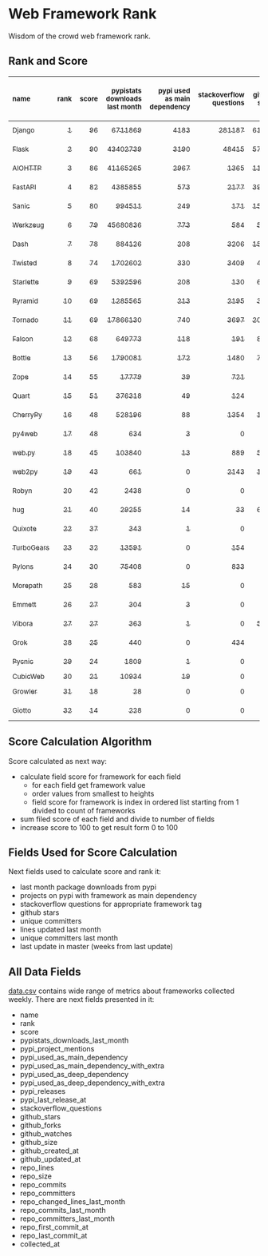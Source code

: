 # Web Framework Rank
Wisdom of the crowd web framework rank.

## Rank and Score
<sub>name</sub> | <sub>rank</sub> | <sub>score</sub> | <sub>pypistats downloads last month</sub> | <sub>pypi used as main dependency</sub> | <sub>stackoverflow questions</sub> | <sub>github stars</sub> | <sub>repo unique committers</sub> | <sub>repo changed lines last month</sub> | <sub>repo unique committers last month</sub> | <sub>repo last commit</sub>
:--- | ---: | ---: | ---: | ---: | ---: | ---: | ---: | ---: | ---: | ---:
[<sub>Django</sub>](https://github.com/django/django "first commit: 2005-07-13") | [<sub>1</sub>](# "  +0 last week") | [<sub>96</sub>](# "  +0 last week") | [<sub>6711869</sub>](# "  #5 in pypistats downloads last month -1.37% last week") | [<sub>4183</sub>](# "  #1 in pypi used as main dependency +0.38% last week") | [<sub>281187</sub>](# "  #1 in stackoverflow questions +0.17% last week") | [<sub>61421</sub>](# "  #1 in github stars +0.23% last week") | [<sub>2621</sub>](# "  #1 in repo unique committers +0.15% last week") | [<sub>22029</sub>](# "  #2 in repo changed lines last month +5.42% last week") | [<sub>35</sub>](# "  #1 in repo unique committers last month -2.78% last week") | [<sub>2021-12-24</sub>](# "  #3 in repo last commit 1 week ago")
[<sub>Flask</sub>](https://github.com/pallets/flask "first commit: 2010-04-06; uses: Werkzeug") | [<sub>2</sub>](# "▲ +6 last week") | [<sub>90</sub>](# "▲ +15 last week") | [<sub>43402739</sub>](# "  #2 in pypistats downloads last month -1.77% last week") | [<sub>3190</sub>](# "  #2 in pypi used as main dependency +0.31% last week") | [<sub>48415</sub>](# "  #2 in stackoverflow questions +0.21% last week") | [<sub>57465</sub>](# "  #2 in github stars +0.09% last week") | [<sub>767</sub>](# "  #2 in repo unique committers +0.26% last week") | [<sub>578</sub>](# "▲ #11 in repo changed lines last month +100% last week") | [<sub>6</sub>](# "▲ #4 in repo unique committers last month +100% last week") | [<sub>2021-12-23</sub>](# "▲ #3 in repo last commit 1 week ago")
[<sub>AIOHTTP</sub>](https://github.com/aio-libs/aiohttp "first commit: 2013-10-01") | [<sub>3</sub>](# "▼ -1 last week") | [<sub>86</sub>](# "▼ +0 last week") | [<sub>41165265</sub>](# "  #3 in pypistats downloads last month -1.34% last week") | [<sub>2967</sub>](# "  #3 in pypi used as main dependency +0.54% last week") | [<sub>1365</sub>](# "  #10 in stackoverflow questions +0.44% last week") | [<sub>11992</sub>](# "  #7 in github stars +0.17% last week") | [<sub>652</sub>](# "  #3 in repo unique committers +0.0% last week") | [<sub>1286</sub>](# "▼ #9 in repo changed lines last month -10.32% last week") | [<sub>10</sub>](# "  #2 in repo unique committers last month -16.67% last week") | [<sub>2021-12-23</sub>](# "  #3 in repo last commit 1 week ago")
[<sub>FastAPI</sub>](https://github.com/tiangolo/fastapi "first commit: 2018-12-05; uses: Starlette") | [<sub>4</sub>](# "▼ -1 last week") | [<sub>82</sub>](# "▼ -3 last week") | [<sub>4385855</sub>](# "  #7 in pypistats downloads last month +0.64% last week") | [<sub>573</sub>](# "  #6 in pypi used as main dependency +0.88% last week") | [<sub>2177</sub>](# "  #7 in stackoverflow questions +1.59% last week") | [<sub>39888</sub>](# "  #3 in github stars +0.66% last week") | [<sub>290</sub>](# "  #8 in repo unique committers +0.0% last week") | [<sub>3732</sub>](# "▼ #6 in repo changed lines last month +0.0% last week") | [<sub>10</sub>](# "▲ #2 in repo unique committers last month +0.0% last week") | [<sub>2021-12-12</sub>](# "▼ #13 in repo last commit 2 weeks ago")
[<sub>Sanic</sub>](https://github.com/sanic-org/sanic "first commit: 2016-05-26") | [<sub>5</sub>](# "▼ -1 last week") | [<sub>80</sub>](# "▼ +1 last week") | [<sub>994511</sub>](# "  #11 in pypistats downloads last month -5.17% last week") | [<sub>249</sub>](# "  #8 in pypi used as main dependency +0.0% last week") | [<sub>171</sub>](# "  #18 in stackoverflow questions +0.0% last week") | [<sub>15674</sub>](# "  #5 in github stars +0.09% last week") | [<sub>341</sub>](# "  #7 in repo unique committers +0.0% last week") | [<sub>4015</sub>](# "▲ #5 in repo changed lines last month +152.2% last week") | [<sub>6</sub>](# "▲ #4 in repo unique committers last month +20.0% last week") | [<sub>2021-12-25</sub>](# "  #1 in repo last commit 1 week ago")
[<sub>Werkzeug</sub>](https://github.com/pallets/werkzeug "first commit: 2007-05-04; used by: Flask and Quart") | [<sub>6</sub>](# "  +0 last week") | [<sub>79</sub>](# "  +3 last week") | [<sub>45680836</sub>](# "  #1 in pypistats downloads last month -1.35% last week") | [<sub>773</sub>](# "  #4 in pypi used as main dependency +0.26% last week") | [<sub>584</sub>](# "  #15 in stackoverflow questions +0.17% last week") | [<sub>5921</sub>](# "  #12 in github stars +0.19% last week") | [<sub>450</sub>](# "  #4 in repo unique committers +0.0% last week") | [<sub>894</sub>](# "▲ #10 in repo changed lines last month +228.68% last week") | [<sub>2</sub>](# "  #13 in repo unique committers last month +100.0% last week") | [<sub>2021-12-25</sub>](# "▲ #1 in repo last commit 1 week ago")
[<sub>Dash</sub>](https://github.com/plotly/dash "first commit: 2015-04-10") | [<sub>7</sub>](# "▼ -2 last week") | [<sub>78</sub>](# "▼ +0 last week") | [<sub>884126</sub>](# "  #12 in pypistats downloads last month +6.16% last week") | [<sub>208</sub>](# "▲ #10 in pypi used as main dependency +2.97% last week") | [<sub>3206</sub>](# "  #5 in stackoverflow questions +0.44% last week") | [<sub>15638</sub>](# "  #6 in github stars +0.28% last week") | [<sub>125</sub>](# "  #16 in repo unique committers +0.0% last week") | [<sub>422420</sub>](# "  #1 in repo changed lines last month +0.01% last week") | [<sub>5</sub>](# "  #6 in repo unique committers last month +0.0% last week") | [<sub>2021-12-24</sub>](# "  #3 in repo last commit 1 week ago")
[<sub>Twisted</sub>](https://github.com/twisted/twisted "first commit: 2001-07-09") | [<sub>8</sub>](# "▼ -1 last week") | [<sub>74</sub>](# "▼ -1 last week") | [<sub>1702602</sub>](# "  #9 in pypistats downloads last month -2.22% last week") | [<sub>330</sub>](# "  #7 in pypi used as main dependency +0.3% last week") | [<sub>3409</sub>](# "  #4 in stackoverflow questions -0.03% last week") | [<sub>4449</sub>](# "  #15 in github stars +0.16% last week") | [<sub>266</sub>](# "  #10 in repo unique committers +0.0% last week") | [<sub>10777</sub>](# "  #3 in repo changed lines last month +0.0% last week") | [<sub>3</sub>](# "▼ #10 in repo unique committers last month +0.0% last week") | [<sub>2021-12-05</sub>](# "▼ #16 in repo last commit 3 weeks ago")
[<sub>Starlette</sub>](https://github.com/encode/starlette "first commit: 2018-06-25; used by: FastAPI") | [<sub>9</sub>](# "▲ +2 last week") | [<sub>69</sub>](# "▲ -2 last week") | [<sub>5392596</sub>](# "  #6 in pypistats downloads last month -1.69% last week") | [<sub>208</sub>](# "  #10 in pypi used as main dependency +2.46% last week") | [<sub>130</sub>](# "  #20 in stackoverflow questions +0.78% last week") | [<sub>6358</sub>](# "  #11 in github stars +0.33% last week") | [<sub>185</sub>](# "  #13 in repo unique committers +0.0% last week") | [<sub>477</sub>](# "▼ #12 in repo changed lines last month -2.85% last week") | [<sub>5</sub>](# "▼ #6 in repo unique committers last month -16.67% last week") | [<sub>2021-12-22</sub>](# "  #3 in repo last commit 1 week ago")
[<sub>Pyramid</sub>](https://github.com/Pylons/pyramid "first commit: 2008-07-04; used by: CubicWeb") | [<sub>10</sub>](# "▼ -1 last week") | [<sub>69</sub>](# "▼ -4 last week") | [<sub>1285565</sub>](# "  #10 in pypistats downloads last month +1.09% last week") | [<sub>213</sub>](# "  #9 in pypi used as main dependency +0.0% last week") | [<sub>2195</sub>](# "  #6 in stackoverflow questions +0.05% last week") | [<sub>3620</sub>](# "  #16 in github stars +0.14% last week") | [<sub>354</sub>](# "  #6 in repo unique committers +0.0% last week") | [<sub>116</sub>](# "▼ #15 in repo changed lines last month +0.0% last week") | [<sub>3</sub>](# "▼ #10 in repo unique committers last month +0.0% last week") | [<sub>2021-12-17</sub>](# "▼ #13 in repo last commit 2 weeks ago")
[<sub>Tornado</sub>](https://github.com/tornadoweb/tornado "first commit: 2009-09-09") | [<sub>11</sub>](# "▲ +1 last week") | [<sub>69</sub>](# "▲ -1 last week") | [<sub>17866130</sub>](# "  #4 in pypistats downloads last month -1.38% last week") | [<sub>740</sub>](# "  #5 in pypi used as main dependency +0.41% last week") | [<sub>3697</sub>](# "  #3 in stackoverflow questions +0.03% last week") | [<sub>20332</sub>](# "  #4 in github stars +0.07% last week") | [<sub>428</sub>](# "  #5 in repo unique committers +0.0% last week") | [<sub>0</sub>](# "▼ #17 in repo changed lines last month +100% last week") | [<sub>0</sub>](# "▼ #17 in repo unique committers last month +100% last week") | [<sub>2021-11-03</sub>](# "▼ #18 in repo last commit 8 weeks ago")
[<sub>Falcon</sub>](https://github.com/falconry/falcon "first commit: 2012-12-06; used by: hug") | [<sub>12</sub>](# "▼ -2 last week") | [<sub>68</sub>](# "▼ -4 last week") | [<sub>649773</sub>](# "  #13 in pypistats downloads last month -1.6% last week") | [<sub>118</sub>](# "  #13 in pypi used as main dependency +0.0% last week") | [<sub>191</sub>](# "  #17 in stackoverflow questions +0.0% last week") | [<sub>8657</sub>](# "  #8 in github stars +0.05% last week") | [<sub>188</sub>](# "  #12 in repo unique committers +0.53% last week") | [<sub>282</sub>](# "▼ #13 in repo changed lines last month +1.08% last week") | [<sub>5</sub>](# "▼ #6 in repo unique committers last month -16.67% last week") | [<sub>2021-12-20</sub>](# "▼ #3 in repo last commit 1 week ago")
[<sub>Bottle</sub>](https://github.com/bottlepy/bottle "first commit: 2009-06-30") | [<sub>13</sub>](# "  +0 last week") | [<sub>56</sub>](# "  -1 last week") | [<sub>1790081</sub>](# "  #8 in pypistats downloads last month -10.07% last week") | [<sub>172</sub>](# "  #12 in pypi used as main dependency +0.0% last week") | [<sub>1480</sub>](# "  #9 in stackoverflow questions +0.0% last week") | [<sub>7462</sub>](# "  #9 in github stars +0.12% last week") | [<sub>221</sub>](# "  #11 in repo unique committers +0.0% last week") | [<sub>0</sub>](# "▼ #17 in repo changed lines last month +100% last week") | [<sub>0</sub>](# "▼ #17 in repo unique committers last month +100% last week") | [<sub>2021-07-07</sub>](# "  #22 in repo last commit 25 weeks ago")
[<sub>Zope</sub>](https://github.com/zopefoundation/Zope "first commit: 1996-06-17") | [<sub>14</sub>](# "▲ +1 last week") | [<sub>55</sub>](# "▲ +0 last week") | [<sub>17779</sub>](# "  #19 in pypistats downloads last month +1.61% last week") | [<sub>39</sub>](# "  #16 in pypi used as main dependency +0.0% last week") | [<sub>721</sub>](# "  #14 in stackoverflow questions +0.0% last week") | [<sub>277</sub>](# "  #25 in github stars +0.36% last week") | [<sub>171</sub>](# "  #14 in repo unique committers +0.0% last week") | [<sub>213</sub>](# "▼ #14 in repo changed lines last month -48.43% last week") | [<sub>2</sub>](# "▼ #13 in repo unique committers last month +0.0% last week") | [<sub>2021-12-21</sub>](# "▲ #3 in repo last commit 1 week ago")
[<sub>Quart</sub>](https://gitlab.com/pgjones/quart "first commit: 2017-05-14; uses: Werkzeug") | [<sub>15</sub>](# "▼ -1 last week") | [<sub>51</sub>](# "▼ -4 last week") | [<sub>376318</sub>](# "▼ #15 in pypistats downloads last month -28.91% last week") | [<sub>49</sub>](# "  #15 in pypi used as main dependency +0.0% last week") | [<sub>124</sub>](# "  #21 in stackoverflow questions +1.64% last week") | [<sub>973</sub>](# "  #19 in github stars +0.41% last week") | [<sub>66</sub>](# "  #19 in repo unique committers +0.0% last week") | [<sub>10</sub>](# "▼ #16 in repo changed lines last month -28.57% last week") | [<sub>1</sub>](# "▼ #15 in repo unique committers last month +0.0% last week") | [<sub>2021-12-14</sub>](# "▼ #13 in repo last commit 2 weeks ago")
[<sub>CherryPy</sub>](https://github.com/cherrypy/cherrypy "first commit: 2004-11-20") | [<sub>16</sub>](# "▲ +1 last week") | [<sub>48</sub>](# "▲ +0 last week") | [<sub>528196</sub>](# "▲ #14 in pypistats downloads last month +1.95% last week") | [<sub>88</sub>](# "  #14 in pypi used as main dependency +0.0% last week") | [<sub>1354</sub>](# "  #11 in stackoverflow questions +0.0% last week") | [<sub>1479</sub>](# "  #18 in github stars +0.14% last week") | [<sub>142</sub>](# "  #15 in repo unique committers +0.0% last week") | [<sub>0</sub>](# "▼ #17 in repo changed lines last month +100% last week") | [<sub>0</sub>](# "▼ #17 in repo unique committers last month +100% last week") | [<sub>2021-09-07</sub>](# "  #20 in repo last commit 16 weeks ago")
[<sub>py4web</sub>](https://github.com/web2py/py4web "first commit: 2019-03-25") | [<sub>17</sub>](# "▼ -1 last week") | [<sub>48</sub>](# "▼ -1 last week") | [<sub>634</sub>](# "▼ #25 in pypistats downloads last month -5.37% last week") | [<sub>3</sub>](# "  #21 in pypi used as main dependency +0.0% last week") | [<sub>0</sub>](# "  #23 in stackoverflow questions +100% last week") | [<sub>163</sub>](# "  #27 in github stars +0.0% last week") | [<sub>57</sub>](# "  #20 in repo unique committers +0.0% last week") | [<sub>9298</sub>](# "  #4 in repo changed lines last month -2.02% last week") | [<sub>4</sub>](# "▼ #9 in repo unique committers last month +0.0% last week") | [<sub>2021-12-23</sub>](# "  #3 in repo last commit 1 week ago")
[<sub>web.py</sub>](https://github.com/webpy/webpy "first commit: 1970-01-01") | [<sub>18</sub>](# "  +0 last week") | [<sub>45</sub>](# "  +0 last week") | [<sub>103840</sub>](# "  #16 in pypistats downloads last month +0.14% last week") | [<sub>13</sub>](# "  #20 in pypi used as main dependency +8.33% last week") | [<sub>889</sub>](# "  #12 in stackoverflow questions +0.0% last week") | [<sub>5652</sub>](# "  #14 in github stars +0.07% last week") | [<sub>89</sub>](# "  #18 in repo unique committers +0.0% last week") | [<sub>0</sub>](# "▼ #17 in repo changed lines last month +100% last week") | [<sub>0</sub>](# "▼ #17 in repo unique committers last month +100% last week") | [<sub>2021-09-02</sub>](# "  #21 in repo last commit 17 weeks ago")
[<sub>web2py</sub>](https://github.com/web2py/web2py "first commit: 2011-11-23") | [<sub>19</sub>](# "  +0 last week") | [<sub>43</sub>](# "  -1 last week") | [<sub>661</sub>](# "▲ #24 in pypistats downloads last month +14.96% last week") | [<sub>0</sub>](# "  #26 in pypi used as main dependency +100% last week") | [<sub>2143</sub>](# "▼ #8 in stackoverflow questions +0.0% last week") | [<sub>1967</sub>](# "  #17 in github stars -0.05% last week") | [<sub>269</sub>](# "  #9 in repo unique committers +0.0% last week") | [<sub>0</sub>](# "▼ #17 in repo changed lines last month +100% last week") | [<sub>0</sub>](# "▼ #17 in repo unique committers last month +100% last week") | [<sub>2021-11-06</sub>](# "▼ #17 in repo last commit 8 weeks ago")
[<sub>Robyn</sub>](https://github.com/sansyrox/robyn "first commit: 2021-05-22") | [<sub>20</sub>](# "  +0 last week") | [<sub>42</sub>](# "  -1 last week") | [<sub>2438</sub>](# "  #22 in pypistats downloads last month +16.54% last week") | [<sub>0</sub>](# "  #26 in pypi used as main dependency +100% last week") | [<sub>0</sub>](# "  #23 in stackoverflow questions +100% last week") | [<sub>322</sub>](# "  #24 in github stars +15.0% last week") | [<sub>8</sub>](# "  #28 in repo unique committers +0.0% last week") | [<sub>1752</sub>](# "▼ #8 in repo changed lines last month +19.26% last week") | [<sub>3</sub>](# "▼ #10 in repo unique committers last month +0.0% last week") | [<sub>2021-12-20</sub>](# "  #3 in repo last commit 1 week ago")
[<sub>hug</sub>](https://github.com/hugapi/hug "first commit: 2015-07-17; uses: Falcon") | [<sub>21</sub>](# "  +0 last week") | [<sub>40</sub>](# "  -1 last week") | [<sub>29255</sub>](# "  #18 in pypistats downloads last month +2.64% last week") | [<sub>14</sub>](# "  #19 in pypi used as main dependency +0.0% last week") | [<sub>33</sub>](# "  #22 in stackoverflow questions +0.0% last week") | [<sub>6572</sub>](# "  #10 in github stars +0.0% last week") | [<sub>123</sub>](# "  #17 in repo unique committers +0.0% last week") | [<sub>0</sub>](# "▼ #17 in repo changed lines last month +100% last week") | [<sub>0</sub>](# "▼ #17 in repo unique committers last month +100% last week") | [<sub>2020-08-10</sub>](# "  #27 in repo last commit 72 weeks ago")
[<sub>Quixote</sub>](https://github.com/nascheme/quixote "first commit: 2006-03-16") | [<sub>22</sub>](# "▲ +7 last week") | [<sub>37</sub>](# "▲ +14 last week") | [<sub>343</sub>](# "  #29 in pypistats downloads last month +0.0% last week") | [<sub>1</sub>](# "  #23 in pypi used as main dependency +0.0% last week") | [<sub>0</sub>](# "  #23 in stackoverflow questions +100% last week") | [<sub>79</sub>](# "  #29 in github stars +0.0% last week") | [<sub>6</sub>](# "  #29 in repo unique committers +0.0% last week") | [<sub>3719</sub>](# "▲ #7 in repo changed lines last month +100% last week") | [<sub>1</sub>](# "  #15 in repo unique committers last month +100% last week") | [<sub>2021-12-20</sub>](# "▲ #3 in repo last commit 1 week ago")
[<sub>TurboGears</sub>](https://github.com/TurboGears/tg2 "first commit: 2007-06-27") | [<sub>23</sub>](# "▼ -1 last week") | [<sub>32</sub>](# "▼ +0 last week") | [<sub>13591</sub>](# "  #20 in pypistats downloads last month +2.14% last week") | [<sub>0</sub>](# "  #26 in pypi used as main dependency +100% last week") | [<sub>154</sub>](# "  #19 in stackoverflow questions +0.0% last week") | [<sub>773</sub>](# "  #20 in github stars +0.13% last week") | [<sub>35</sub>](# "  #23 in repo unique committers +0.0% last week") | [<sub>0</sub>](# "▼ #17 in repo changed lines last month +100% last week") | [<sub>0</sub>](# "▼ #17 in repo unique committers last month +100% last week") | [<sub>2021-05-26</sub>](# "  #23 in repo last commit 31 weeks ago")
[<sub>Pylons</sub>](https://github.com/Pylons/pylons "first commit: 2006-02-18") | [<sub>24</sub>](# "▼ -1 last week") | [<sub>30</sub>](# "▼ -1 last week") | [<sub>75408</sub>](# "  #17 in pypistats downloads last month -5.49% last week") | [<sub>0</sub>](# "  #26 in pypi used as main dependency +100% last week") | [<sub>833</sub>](# "  #13 in stackoverflow questions +0.0% last week") | [<sub>216</sub>](# "  #26 in github stars +0.0% last week") | [<sub>36</sub>](# "  #22 in repo unique committers +0.0% last week") | [<sub>0</sub>](# "▼ #17 in repo changed lines last month +100% last week") | [<sub>0</sub>](# "▼ #17 in repo unique committers last month +100% last week") | [<sub>2018-01-12</sub>](# "  #30 in repo last commit 207 weeks ago")
[<sub>Morepath</sub>](https://github.com/morepath/morepath "first commit: 2013-07-17") | [<sub>25</sub>](# "▼ -1 last week") | [<sub>28</sub>](# "▼ -1 last week") | [<sub>583</sub>](# "  #26 in pypistats downloads last month +15.67% last week") | [<sub>15</sub>](# "  #18 in pypi used as main dependency +0.0% last week") | [<sub>0</sub>](# "  #23 in stackoverflow questions +100% last week") | [<sub>391</sub>](# "  #23 in github stars +0.0% last week") | [<sub>27</sub>](# "  #24 in repo unique committers +0.0% last week") | [<sub>0</sub>](# "▼ #17 in repo changed lines last month +100% last week") | [<sub>0</sub>](# "▼ #17 in repo unique committers last month +100% last week") | [<sub>2021-04-18</sub>](# "  #24 in repo last commit 36 weeks ago")
[<sub>Emmett</sub>](https://github.com/emmett-framework/emmett "first commit: 2014-10-22") | [<sub>26</sub>](# "▼ -1 last week") | [<sub>27</sub>](# "▼ -2 last week") | [<sub>304</sub>](# "  #30 in pypistats downloads last month +7.8% last week") | [<sub>3</sub>](# "  #21 in pypi used as main dependency +0.0% last week") | [<sub>0</sub>](# "  #23 in stackoverflow questions +100% last week") | [<sub>738</sub>](# "  #21 in github stars +0.14% last week") | [<sub>21</sub>](# "  #26 in repo unique committers +0.0% last week") | [<sub>0</sub>](# "▼ #17 in repo changed lines last month +100% last week") | [<sub>0</sub>](# "▼ #17 in repo unique committers last month +100% last week") | [<sub>2021-10-29</sub>](# "▼ #19 in repo last commit 9 weeks ago")
[<sub>Vibora</sub>](https://github.com/vibora-io/vibora "first commit: 2018-06-13") | [<sub>27</sub>](# "▼ -1 last week") | [<sub>27</sub>](# "▼ -1 last week") | [<sub>363</sub>](# "  #28 in pypistats downloads last month -2.42% last week") | [<sub>1</sub>](# "  #23 in pypi used as main dependency +0.0% last week") | [<sub>0</sub>](# "  #23 in stackoverflow questions +100% last week") | [<sub>5730</sub>](# "  #13 in github stars -0.07% last week") | [<sub>27</sub>](# "  #24 in repo unique committers +0.0% last week") | [<sub>0</sub>](# "▼ #17 in repo changed lines last month +100% last week") | [<sub>0</sub>](# "▼ #17 in repo unique committers last month +100% last week") | [<sub>2019-02-11</sub>](# "  #29 in repo last commit 150 weeks ago")
[<sub>Grok</sub>](https://github.com/zopefoundation/grok "first commit: 2006-10-14") | [<sub>28</sub>](# "▼ -1 last week") | [<sub>25</sub>](# "▼ -1 last week") | [<sub>440</sub>](# "  #27 in pypistats downloads last month -11.65% last week") | [<sub>0</sub>](# "  #26 in pypi used as main dependency +100% last week") | [<sub>434</sub>](# "  #16 in stackoverflow questions +0.0% last week") | [<sub>20</sub>](# "  #31 in github stars +0.0% last week") | [<sub>40</sub>](# "  #21 in repo unique committers +0.0% last week") | [<sub>0</sub>](# "▼ #17 in repo changed lines last month +100% last week") | [<sub>0</sub>](# "▼ #17 in repo unique committers last month +100% last week") | [<sub>2020-09-02</sub>](# "  #26 in repo last commit 69 weeks ago")
[<sub>Pycnic</sub>](https://github.com/nullism/pycnic "first commit: 2015-11-04") | [<sub>29</sub>](# "▼ -1 last week") | [<sub>24</sub>](# "▼ +0 last week") | [<sub>1809</sub>](# "  #23 in pypistats downloads last month -3.62% last week") | [<sub>1</sub>](# "  #23 in pypi used as main dependency +0.0% last week") | [<sub>0</sub>](# "  #23 in stackoverflow questions +100% last week") | [<sub>154</sub>](# "  #28 in github stars +0.0% last week") | [<sub>10</sub>](# "  #27 in repo unique committers +0.0% last week") | [<sub>0</sub>](# "▼ #17 in repo changed lines last month +100% last week") | [<sub>0</sub>](# "▼ #17 in repo unique committers last month +100% last week") | [<sub>2021-02-16</sub>](# "  #25 in repo last commit 45 weeks ago")
[<sub>CubicWeb</sub>](https://forge.extranet.logilab.fr/cubicweb/cubicweb "uses: Pyramid") | [<sub>30</sub>](# "  +0 last week") | [<sub>21</sub>](# "  -1 last week") | [<sub>10934</sub>](# "  #21 in pypistats downloads last month -9.22% last week") | [<sub>19</sub>](# "  #17 in pypi used as main dependency +0.0% last week") | [<sub>0</sub>](# "  #23 in stackoverflow questions +100% last week") | [<sub>0</sub>](# "  #32 in github stars +100% last week") | [<sub>0</sub>](# "  #32 in repo unique committers +100% last week") | [<sub>0</sub>](# "▼ #17 in repo changed lines last month +100% last week") | [<sub>0</sub>](# "▼ #17 in repo unique committers last month +100% last week") | [<sub></sub>](# "  #31 in repo last commit")
[<sub>Growler</sub>](https://github.com/pyGrowler/Growler "first commit: 2014-08-17") | [<sub>31</sub>](# "  +0 last week") | [<sub>18</sub>](# "  -1 last week") | [<sub>28</sub>](# "  #32 in pypistats downloads last month -9.68% last week") | [<sub>0</sub>](# "  #26 in pypi used as main dependency +100% last week") | [<sub>0</sub>](# "  #23 in stackoverflow questions +100% last week") | [<sub>686</sub>](# "  #22 in github stars +0.0% last week") | [<sub>6</sub>](# "  #29 in repo unique committers +0.0% last week") | [<sub>0</sub>](# "▼ #17 in repo changed lines last month +100% last week") | [<sub>0</sub>](# "▼ #17 in repo unique committers last month +100% last week") | [<sub>2020-03-08</sub>](# "  #28 in repo last commit 94 weeks ago")
[<sub>Giotto</sub>](https://github.com/priestc/giotto "first commit: 2012-02-26") | [<sub>32</sub>](# "  +0 last week") | [<sub>14</sub>](# "  +0 last week") | [<sub>228</sub>](# "  #31 in pypistats downloads last month +12.32% last week") | [<sub>0</sub>](# "  #26 in pypi used as main dependency +100% last week") | [<sub>0</sub>](# "  #23 in stackoverflow questions +100% last week") | [<sub>54</sub>](# "  #30 in github stars +0.0% last week") | [<sub>3</sub>](# "  #31 in repo unique committers +0.0% last week") | [<sub>0</sub>](# "▼ #17 in repo changed lines last month +100% last week") | [<sub>0</sub>](# "▼ #17 in repo unique committers last month +100% last week") | [<sub>2013-10-07</sub>](# "  #31 in repo last commit 429 weeks ago")

## Score Calculation Algorithm
Score calculated as next way:
- calculate field score for framework for each field
  - for each field get framework value
  - order values from smallest to heights
  - field score for framework is index in ordered list starting from 1 divided to count of frameworks
- sum filed score of each field and divide to number of fields
- increase score to 100 to get result form 0 to 100

## Fields Used for Score Calculation
Next fields used to calculate score and rank it:
- last month package downloads from pypi
- projects on pypi with framework as main dependency
- stackoverflow questions for appropriate framework tag
- github stars
- unique committers
- lines updated last month
- unique committers last month
- last update in master (weeks from last update)

## All Data Fields
[data.csv](data.csv) contains wide range of metrics about frameworks collected weekly.
There are next fields presented in it: 

- name
- rank
- score
- pypistats_downloads_last_month
- pypi_project_mentions
- pypi_used_as_main_dependency
- pypi_used_as_main_dependency_with_extra
- pypi_used_as_deep_dependency
- pypi_used_as_deep_dependency_with_extra
- pypi_releases
- pypi_last_release_at
- stackoverflow_questions
- github_stars
- github_forks
- github_watches
- github_size
- github_created_at
- github_updated_at
- repo_lines
- repo_size
- repo_commits
- repo_committers
- repo_changed_lines_last_month
- repo_commits_last_month
- repo_committers_last_month
- repo_first_commit_at
- repo_last_commit_at
- collected_at
